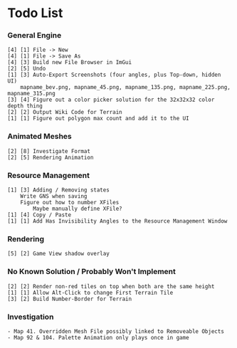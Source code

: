 ﻿# Todo List

### General Engine

    [4] [1] File -> New
    [4] [1] File -> Save As
    [4] [3] Build new File Browser in ImGui
    [2] [5] Undo
    [1] [3] Auto-Export Screenshots (four angles, plus Top-down, hidden UI)
        mapname_bev.png, mapname_45.png, mapname_135.png, mapname_225.png, mapname_315.png
    [3] [4] Figure out a color picker solution for the 32x32x32 color depth thing
    [2] [2] Output Wiki Code for Terrain
    [1] [1] Figure out polygon max count and add it to the UI

### Animated Meshes

    [2] [8] Investigate Format
    [2] [5] Rendering Animation

### Resource Management

    [1] [3] Adding / Removing states
        Write GNS when saving
        Figure out how to number XFiles
            Maybe manually define XFile?
    [1] [4] Copy / Paste
    [1] [1] Add Has Invisibility Angles to the Resource Management Window

### Rendering

    [5] [2] Game View shadow overlay

### No Known Solution / Probably Won't Implement

    [2] [2] Render non-red tiles on top when both are the same height
    [1] [1] Allow Alt-Click to change First Terrain Tile
    [3] [2] Build Number-Border for Terrain

### Investigation

    - Map 41. Overridden Mesh File possibly linked to Removeable Objects
    - Map 92 & 104. Palette Animation only plays once in game